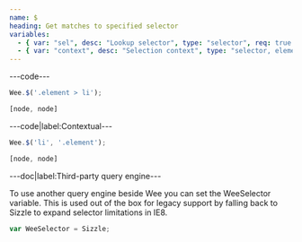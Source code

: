 ```yaml
---
name: $
heading: Get matches to specified selector
variables:
  - { var: "sel", desc: "Lookup selector", type: "selector", req: true }
  - { var: "context", desc: "Selection context", type: "selector, element", default: "document" }
---
```


---code---

```javascript
Wee.$('.element > li');
```

```javascript
[node, node]
```

---code|label:Contextual---

```javascript
Wee.$('li', '.element');
```

```javascript
[node, node]
```

---doc|label:Third-party query engine---

To use another query engine beside Wee you can set the WeeSelector variable. This is used out of the box for legacy support by falling back to Sizzle to expand selector limitations in IE8.

```javascript
var WeeSelector = Sizzle;
```